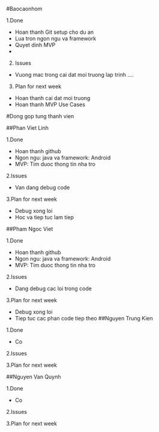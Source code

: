 #Baocaonhom


1.Done
- Hoan thanh Git setup cho du an
- Lua tron ngon ngu va framework
- Quyet dinh MVP
-

2. Issues
- Vuong mac trong cai dat moi truong lap trinh
....

3. Plan for next week
- Hoan thanh cai dat moi truong
- Hoan thanh MVP Use Cases


#Dong gop tung thanh vien

##Phan Viet Linh

1.Done
- Hoan thanh github
- Ngon ngu: java va framework: Android
- MVP: Tim duoc thong tin nha tro

2.Issues
- Van dang debug code

3.Plan for next week
- Debug xong loi
- Hoc va tiep tuc lam tiep


##Pham Ngoc Viet

1.Done
- Hoan thanh github
- Ngon ngu: java va framework: Android
- MVP: Tim duoc thong tin nha tro

2.Issues
- Dang debug cac loi trong code

3.Plan for next week
- Debug xong loi
- Tiep tuc cac phan code tiep theo
##Nguyen Trung Kien

1.Done
- Co

2.Issues

3.Plan for next week

##Nguyen Van Quynh

1.Done
- Co

2.Issues

3.Plan for next week

